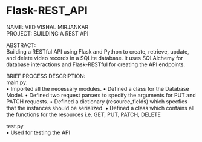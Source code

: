 # Flask-REST_API

NAME: VED VISHAL MIRJANKAR <br/>
PROJECT: BUILDING A REST API <br/>

ABSTRACT: <br/>
Building a RESTful API using Flask and Python to create, retrieve, update, and delete video records in a SQLite database. It uses SQLAlchemy for database interactions and Flask-RESTful for creating the API endpoints. </br>

BRIEF PROCESS DESCRIPTION:<br/>
main.py:<br>
•	Imported all the necessary modules.
•	Defined a class for the Database Model.
•	Defined two request parsers to specify the arguments for PUT and PATCH requests.
•	Defined a dictionary (resource_fields) which specfies that the instances should be serialized.
•	Defined a class which contains all the functions for the resources i.e. GET, PUT, PATCH, DELETE<br>

test.py<br>
•	Used for testing the API<br>








